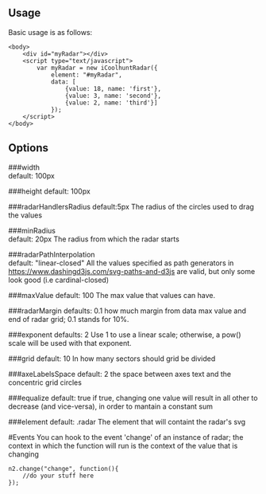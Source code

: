 ## Usage

Basic usage is as follows:

    <body>
        <div id="myRadar"></div>
        <script type="text/javascript">
            var myRadar = new iCoolhuntRadar({
                element: "#myRadar",
                data: [
                    {value: 18, name: 'first'},
                    {value: 3, name: 'second'},
                    {value: 2, name: 'third'}]
                });
        </script>
    </body>

## Options

###width  
default: 100px

###height
default: 100px

###radarHandlersRadius 
default:5px
The radius of the circles used to drag the values

###minRadius  
default: 20px
The radius from which the radar starts

###radarPathInterpolation  
default: "linear-closed" 
All the values specified as path generators in https://www.dashingd3js.com/svg-paths-and-d3js are valid, but only some look good (i.e cardinal-closed)

###maxValue
default: 100
The max value that values can have.

###radarMargin
defaults: 0.1
how much margin from data max value and end of radar grid; 0.1 stands for 10%.

###exponent 
defaults: 2
Use 1 to use a linear scale; otherwise, a pow() scale will be used with that exponent.

###grid
default: 10
In how many sectors should grid be divided

###axeLabelsSpace
default: 2
the space between axes text and the concentric grid circles

###equalize
default: true
if true, changing one value will result in all other to decrease (and vice-versa), in order to mantain a constant sum

###element
default: .radar
The element that will containt the radar's svg


#Events
You can hook to the event 'change' of an instance of radar; the context in which the function will run is the context of the value that is changing
    
    n2.change("change", function(){
        //do your stuff here
    });